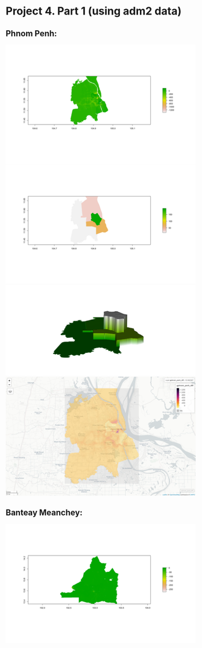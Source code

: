 # Project 4. Part 1 (using adm2 data)

## Phnom Penh:
![](https://raw.githubusercontent.com/dloumeau/data100repository/main/Screen%20Shot%202021-04-16%20at%209.00.10%20PM.png)
![](https://raw.githubusercontent.com/dloumeau/data100repository/main/Screen%20Shot%202021-04-16%20at%209.00.52%20PM.png)
![](https://raw.githubusercontent.com/dloumeau/data100repository/main/Screen%20Shot%202021-04-16%20at%209.01.39%20PM.png)
![](https://raw.githubusercontent.com/dloumeau/data100repository/main/Screen%20Shot%202021-04-16%20at%209.02.27%20PM.png)
## Banteay Meanchey:
![](https://raw.githubusercontent.com/dloumeau/data100repository/main/Screen%20Shot%202021-04-16%20at%209.24.55%20PM.png)
![]()
![]()
![]()
![]()
